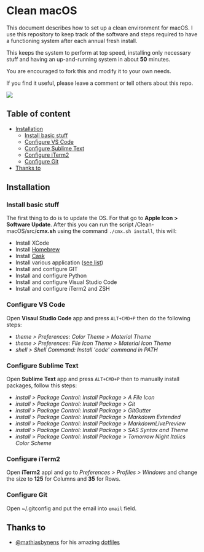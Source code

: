 # Clean macOS

This document describes how to set up a clean environment for macOS.
I use this repository to keep track of the software and steps required to have a functioning system after each annual fresh install.

This keeps the system to perform at top speed, installing only necessary stuff and having an up-and-running system in about __50__ minutes.

You are encouraged to fork this and modify it to your own needs.

If you find it useful, please leave a comment or tell others about this repo.

<img src="https://raw.githubusercontent.com/MarioCatuogno/Clean-MacOS-X/master/img/scrn_mydesktop.png" align="middle" />

## Table of content

* [Installation](#installation)
  * [Install basic stuff](#install-basic-stuff)
  * [Configure VS Code](#configure-vs-code)
  * [Configure Sublime Text](#configure-sublime-text)
  * [Configure iTerm2](#configure-iterm2)
  * [Configure Git](#configure-git)
* [Thanks to](#thanks-to)

## Installation

### Install basic stuff

The first thing to do is to update the OS. For that go to __Apple Icon > Software Update__.
After this you can run the script /Clean-macOS/src/__cmx.sh__ using the command `./cmx.sh install`, this will:

- Install XCode
- Install [Homebrew](https://brew.sh)
- Install [Cask](http://caskroom.io)
- Install various application ([see list](https://github.com/MarioCatuogno/Clean-macOS/blob/release/doc/apps_list.md))
- Install and configure GIT
- Install and configure Python
- Install and configure Visual Studio Code
- Install and configure iTerm2 and ZSH

### Configure VS Code

Open __Visaul Studio Code__ app and press `ALT+CMD+P` then do the following steps:

- _theme > Preferences: Color Theme > Material Theme_
- _theme > Preferences: File Icon Theme > Material Icon Theme_
- _shell > Shell Command: Install 'code' command in PATH_

### Configure Sublime Text

Open __Sublime Text__ app and press `ALT+CMD+P` then to manually install packages, follow this steps:

- _install > Package Control: Install Package > A File Icon_
- _install > Package Control: Install Package > Git_
- _install > Package Control: Install Package > GitGutter_
- _install > Package Control: Install Package > Markdown Extended_
- _install > Package Control: Install Package > MarkdownLivePreview_
- _install > Package Control: Install Package > SAS Syntax and Theme_
- _install > Package Control: Install Package > Tomorrow Night Italics Color Scheme_

### Configure iTerm2

Open __iTerm2__ appl and go to _Preferences > Profiles > Windows_ and change the size to __125__ for Columns and __35__ for Rows.

### Configure Git

Open ~/.gitconfig and put the email into `email` field.

## Thanks to

- [@mathiasbynens](https://github.com/mathiasbynens) for his amazing [dotfiles](https://github.com/mathiasbynens/dotfiles)
